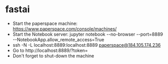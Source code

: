 # fastai

  -  Start the paperspace machine: https://www.paperspace.com/console/machines/
  -  Start the Notebook server: jupyter notebook --no-browser --port=8889 --NotebookApp.allow_remote_access=True
  -  ssh -N -L localhost:8889:localhost:8889 paperspace@184.105.174.236
  -  Go to http://localhost:8889/?token=<whatever token>
  -  Don't forget to shut-down the machine
